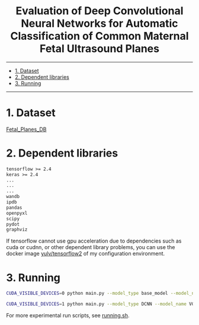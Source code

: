 <!--
 * @Author: Shuangchi He / Yulv
 * @Email: yulvchi@qq.com
 * @Date: 2022-04-03 18:16:07
 * @Motto: Entities should not be multiplied unnecessarily.
 * @LastEditors: Shuangchi He
 * @LastEditTime: 2022-04-08 23:30:53
 * @FilePath: /Awesome-Ultrasound-Standard-Plane-Detection/src/DCNN-MF-SP/Readme.md
 * @Description: Evaluation of Deep Convolutional Neural Networks for Automatic Classification of Common Maternal Fetal Ultrasound Planes
 * Init from https://github.com/Oussamayousre/automatic-classification-of-common-maternal-fetal-ultrasound-planes b784f0107fd8cd0368622c5da09a0b41d0a3eb04
-->

<h1><center> Evaluation of Deep Convolutional Neural Networks for Automatic Classification of Common Maternal Fetal Ultrasound Planes </center></h1>

---

- [1. Dataset](#1-dataset)
- [2. Dependent libraries](#2-dependent-libraries)
- [3. Running](#3-running)

---

# 1. Dataset

[Fetal_Planes_DB](../../data/FETAL_PLANES_DB/)

# 2. Dependent libraries

``` txt
tensorflow >= 2.4
keras >= 2.4
...
...
...
wandb
ipdb
pandas
openpyxl
scipy
pydot
graphviz
```

If tensorflow cannot use gpu acceleration due to dependencies such as cuda or cudnn,
or other dependent library problems, you can use the
docker image [yulv/tensorflow2](https://hub.docker.com/r/yulv/tensorflow2) of my configuration environment.

# 3. Running

``` bash
CUDA_VISIBLE_DEVICES=0 python main.py --model_type base_model --model_name base_model

CUDA_VISIBLE_DEVICES=1 python main.py --model_type DCNN --model_name VGG19
```

For more experimental run scripts, see [running.sh](./running.sh).
